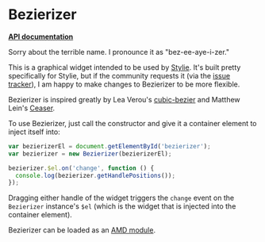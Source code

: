 # Bezierizer

__[API documentation](http://jeremyckahn.github.io/bezierizer/dist/doc/src/bezierizer.core.js.html#Bezierizer)__

Sorry about the terrible name.  I pronounce it as "bez-ee-aye-i-zer."

This is a graphical widget intended to be used by
[Stylie](http://jeremyckahn.github.io/stylie/).  It's built pretty specifically
for Stylie, but if the community requests it (via the [issue
tracker](https://github.com/jeremyckahn/bezierizer/issues)), I am happy to make
changes to Bezierizer to be more flexible.

Bezierizer is inspired greatly by Lea Verou's
[cubic-bezier](http://cubic-bezier.com/) and Matthew Lein's
[Ceaser](http://matthewlein.com/ceaser/).

To use Bezierizer, just call the constructor and give it a container element to
inject itself into:

````javascript
var bezierizerEl = document.getElementById('bezierizer');
var bezierizer = new Bezierizer(bezierizerEl);

bezierizer.$el.on('change', function () {
  console.log(bezierizer.getHandlePositions());
});
````

Dragging either handle of the widget triggers the `change` event on the
`Bezierizer` instance's `$el` (which is the widget that is injected into the
container element).

Bezierizer can be loaded as an [AMD
module](https://github.com/amdjs/amdjs-api/wiki/AMD).
